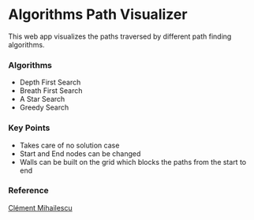 # Algorithms Path Visualizer
This web app visualizes the paths traversed by different path finding algorithms.<br>

### Algorithms 
- Depth First Search
- Breath First Search
- A Star Search
- Greedy Search


### Key Points
- Takes care of no solution case
- Start and End nodes can be changed 
- Walls can be built on the grid which blocks the paths from the start to end


### Reference 
[Clément Mihailescu](https://www.youtube.com/watch?v=msttfIHHkak)
